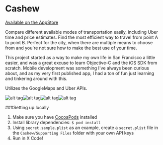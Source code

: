 Cashew
======

[Available on the AppStore](https://itunes.apple.com/WebObjects/MZStore.woa/wa/viewSoftware?id=930789528)

Compare different available modes of transportation easily, including Uber time and price estimates. Find the most efficient way to travel from point A to point B. Perfect for the city, when there are multiple means to choose from and you're not sure how to make the best use of your time.

This project started as a way to make my own life in San Francisco a little easier, and was a great excuse to learn Objective-C and the iOS SDK from scratch. Mobile development was something I've always been curious about, and as my very first published app, I had a ton of fun just learning and tinkering around with this.

Utilizes the GoogleMaps and Uber APIs.

![alt tag](http://jonjchew.com/images/cashew/iphone6_cover.png)![alt tag](http://jonjchew.com/images/cashew/iphone6_search.png)![alt tag](http://jonjchew.com/images/cashew/iphone6_results.png)![alt tag](http://jonjchew.com/images/cashew/iphone6_info.png)

###Setting up locally

1. Make sure you have [CocoaPods](http://guides.cocoapods.org/using/getting-started.html) installed
2. Install library dependencies: `$ pod install`
3. Using `secret.sample.plist` as an example, create a `secret.plist` file in the `Cashew/Supporting Files` folder with your own API keys
4. Run in X Code!

